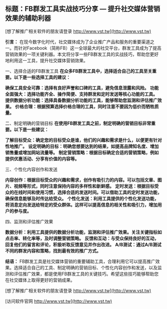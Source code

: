## **标题：FB群发工具实战技巧分享 — 提升社交媒体营销效果的辅助利器**

[想了解推广相关软件的朋友请登录 http://www.vst.tw](http://www.vst.tw)

**引言：**
在现今数字化时代，社交媒体成为了企业推广产品和服务的重要渠道之一。而针对Facebook（简称FB）这一全球最大的社交平台，群发工具成为了提高营销效果的一项关键利器。本文将分享一些FB群发工具的实战技巧，帮助您更好地利用这一工具，提升社交媒体营销效果。

一、选择合适的FB群发工具
**在众多FB群发工具中，选择适合自己的工具至关重要。以下是一些选择工具的建议：**

**确保工具安全可靠：选择有良好声誉和口碑的工具，避免信息泄露和风险。**
**功能全面强大：选择功能齐全、操作简便、支持群发和定时发送等核心功能的工具。**
**提供数据分析功能：选择具备数据分析功能的工具，能够帮助您监测和评估推广效果。**
**价格合理：根据预算选择价格合理的工具，同时注意不要因为低价而牺牲质量。**

二、制定明确的营销目标
**在使用FB群发工具之前，制定明确的营销目标非常重要。以下是一些建议：**

**了解目标受众：确定您的目标受众是谁，他们的兴趣和需求是什么，以便更有针对性地推广。**
**设定明确的目标：明确您想要达到的结果，如提高品牌知名度、增加销售量或增加网站流量等。**
**制定营销策略：根据目标确定合适的营销策略，例如提供优惠活动、分享有价值的内容等。**

三、个性化内容创作和发送

**内容创作：根据目标受众的兴趣和需求，创作有吸引力的内容。可以包括文章、图片、视频等形式，同时注意保持内容的多样性和新鲜感。**
**定时发送：根据目标受众的在线时间和使用习惯，选择合适的发送时间。可以借助工具的定时发送功能，确保信息能够及时传达给受众。**
**个性化发送：利用工具提供的个性化发送功能，将消息定向发送给特定的受众群体。这样可以提高信息的相关性和吸引力，增加用户的参与度。**

四、监测和评估推广效果

**数据分析：利用工具提供的数据分析功能，监测和评估推广效果。关注关键指标如点击率、转化率等，及时调整营销策略。**
**反馈和互动：与受众保持良好的互动，回复他们的留言和评论，积极听取反馈意见并作出改进。**
**A/B测试：通过A/B测试不同的群发内容和策略，找到最有效的推广方式。**

**结语：**
FB群发工具是社交媒体营销的重要辅助工具，合理利用它可以提高推广效果。选择适合自己的工具、制定明确的营销目标、个性化内容创作和发送，以及监测和评估推广效果，都是使用FB群发工具的关键技巧。希望这些技巧能够帮助您在社交媒体上取得更好的营销成果。

[想了解推广相关软件的朋友请登录 http://www.vst.tw](http://www.vst.tw)


[访问软件官网 http://www.vst.tw](http://www.vst.tw)

